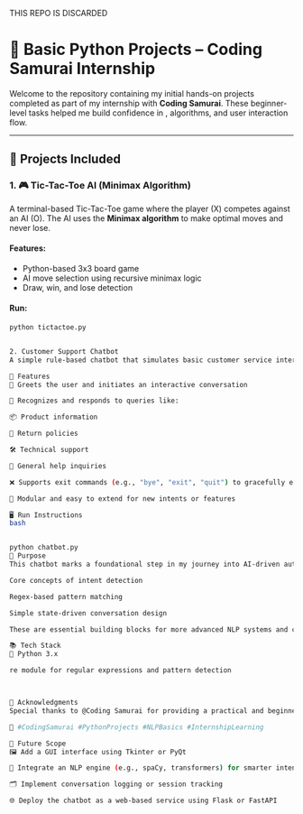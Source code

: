 THIS REPO IS DISCARDED

# 🧠 Basic Python Projects – Coding Samurai Internship

Welcome to the repository containing my initial hands-on projects completed as part of my internship with **Coding Samurai**. These beginner-level tasks helped me build confidence in , algorithms, and user interaction flow.

---

## 📁 Projects Included

### 1. 🎮 Tic-Tac-Toe AI (Minimax Algorithm)
A terminal-based Tic-Tac-Toe game where the player (X) competes against an AI (O). The AI uses the **Minimax algorithm** to make optimal moves and never lose.

#### Features:
- Python-based 3x3 board game
- AI move selection using recursive minimax logic
- Draw, win, and lose detection
  

#### Run:
```bash
python tictactoe.py


2. Customer Support Chatbot
A simple rule-based chatbot that simulates basic customer service interactions. Designed as a beginner project during my internship with @Coding Samurai, this chatbot uses regex-based intent matching.

🚀 Features
🤝 Greets the user and initiates an interactive conversation

🧠 Recognizes and responds to queries like:

📦 Product information

🔁 Return policies

🛠 Technical support

💬 General help inquiries

❌ Supports exit commands (e.g., "bye", "exit", "quit") to gracefully end the conversation

🔧 Modular and easy to extend for new intents or features

🖥 Run Instructions
bash


python chatbot.py
🧱 Purpose
This chatbot marks a foundational step in my journey into AI-driven automation and natural language interaction. Though basic, it helped me understand:

Core concepts of intent detection

Regex-based pattern matching

Simple state-driven conversation design

These are essential building blocks for more advanced NLP systems and customer service bots.

📚 Tech Stack
🐍 Python 3.x

re module for regular expressions and pattern detection



🔖 Acknowledgments
Special thanks to @Coding Samurai for providing a practical and beginner-friendly internship experience focused on real-world problem-solving.

📌 #CodingSamurai #PythonProjects #NLPBasics #InternshipLearning

🌱 Future Scope
🖼️ Add a GUI interface using Tkinter or PyQt

🧠 Integrate an NLP engine (e.g., spaCy, transformers) for smarter intent detection

🗂️ Implement conversation logging or session tracking

🌐 Deploy the chatbot as a web-based service using Flask or FastAPI

